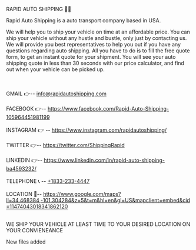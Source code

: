 RAPID AUTO SHIPPING 🚃🚃


Rapid Auto Shipping is a auto transport company based in USA. 

We will help you to ship your vehicle on time at an affordable price. You can ship your vehicle without any hustle and bustle, only just by contacting us.
We will provide you best representatives to help you out if you have any questions regarding auto shipping. 
All you have to do is to fill the free quote form, to get an instant quote for your shipment. 
You will see your auto shipping quote in less than 30 seconds with our price calculator, and find out when your vehicle can be picked up.
<br /><br /><br />


GMAIL      👉--  info@rapidautoshipping.com <br /><br />
FACEBOOK   👉-- https://www.facebook.com/Rapid-Auto-Shipping-105964451981199 <br /><br />
INSTAGRAM  👉 -- https://www.instagram.com/rapidautoshipping/ <br /><br />
TWITTER    👉-- https://twitter.com/ShippingRapid  <br /><br />
LINKEDIN   👉-- https://www.linkedin.com/in/rapid-auto-shipping-ba4593232/  <br /><br />
TELEPHONE  📞 -- <a href="tel:+1833-233-4447">+1833-233-4447</a> <br /><br />
LOCATION    📌-- https://www.google.com/maps?ll=34.468384,-101.304284&z=5&t=m&hl=en&gl=US&mapclient=embed&cid=11474043018341862120  <br /><br />

WE SHIP YOUR VEHICLE AT LEAST TIME TO YOUR DESIRED LOCATION ON YOUR CONVIENEANCE

New files added